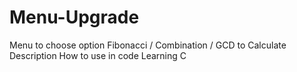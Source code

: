 # Menu-Upgrade
Menu to choose option Fibonacci / Combination / GCD to Calculate
Description How to use in code
Learning C 
